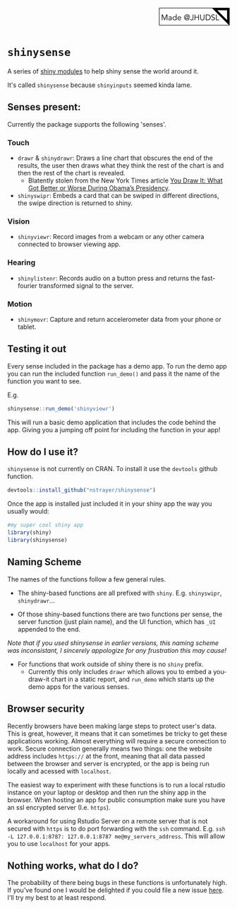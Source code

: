 <p align = 'right'>
  <a href = "http://jhudatascience.org/"> 
    <img src = "https://raw.githubusercontent.com/jhudsl/drawyourprior/master/WWW/jhu_logo.png" height=40 />
  </a>
</p>

# `shinysense`

A series of [shiny modules](https://www.rstudio.com/resources/webinars/understanding-shiny-modules/) to help shiny sense the world around it.

It's called `shinysense` because `shinyinputs` seemed kinda lame.

## Senses present:

Currently the package supports the following 'senses'.

### Touch
- `drawr` & `shinydrawr`: Draws a line chart that obscures the end of the results, the user then draws what they think the rest of the chart is and then the rest of the chart is revealed. 
  - Blatently stolen from the New York Times article [You Draw It: What Got Better or
Worse During Obama’s Presidency](https://www.nytimes.com/interactive/2017/01/15/us/politics/you-draw-obama-legacy.html).
- `shinyswipr`: Embeds a card that can be swiped in different directions, the swipe direction is returned to shiny. 


### Vision
- `shinyviewr`: Record images from a webcam or any other camera connected to browser viewing app.

### Hearing
- `shinylistenr`: Records audio on a button press and returns the fast-fourier transformed signal to the server.

### Motion
- `shinymovr`: Capture and return accelerometer data from your phone or tablet.


## Testing it out

Every sense included in the package has a demo app. To run the demo app you can run the included function `run_demo()` and pass it the name of the function you want to see. 

E.g. 
```r
shinysense::run_demo('shinyviewr')
```

This will run a basic demo application that includes the code behind the app. Giving you a jumping off point for including the function in your app!


## How do I use it?

`shinysense` is not currently on CRAN. To install it use the `devtools` github function.

```r
devtools::install_github("nstrayer/shinysense")
```

Once the app is installed just included it in your shiny app the way you usually would:

```r
#my super cool shiny app
library(shiny)
library(shinysense)
```


## Naming Scheme

The names of the functions follow a few general rules. 

- The shiny-based functions are all prefixed with `shiny`. E.g. `shinyswipr`, `shinydrawr`...

- Of those shiny-based functions there are two functions per sense, the server function (just plain name), and the UI function, which has `_UI` appended to the end. 

_Note that if you used shinysense in earlier versions, this naming scheme was inconsistant, I sincerely appologize for any frustration this may cause!_

- For functions that work outside of shiny there is no `shiny` prefix. 
  - Currently this only includes `drawr` which allows you to embed a you-draw-it chart in a static report, and `run_demo` which starts up the demo apps for the various senses. 


## Browser security

Recently browsers have been making large steps to protect user's data. This is great, however, it means that it can sometimes be tricky to get these applications working. Almost everything will require a secure connection to work. Secure connection generally means two things: one the website address includes `https://` at the front, meaning that all data passed between the browser and server is encrypted, or the app is being run locally and acessed with `localhost`. 

The easiest way to experiment with these functions is to run a local rstudio instance on your laptop or desktop and then run the shiny app in the browser. When hosting an app for public consumption make sure you have an ssl encrypted server (I.e. `https`).

A workaround for using Rstudio Server on a remote server that is not secured with `https` is to do port forwarding with the `ssh` command. E.g. `ssh -L 127.0.0.1:8787: 127.0.0.1:8787 me@my_servers_address`. This will allow you to use `localhost` for your apps. 


## Nothing works, what do I do?
The probability of there being bugs in these functions is unfortunately high. If you've found one I would be delighted if you could file a new issue [here](https://github.com/nstrayer/shinysense/issues). I'll try my best to at least respond.
